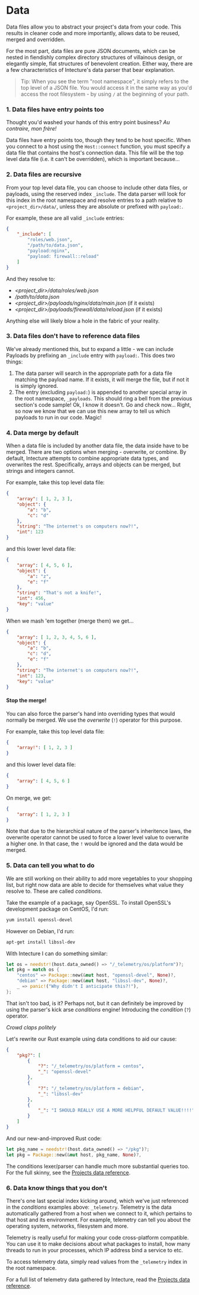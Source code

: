 # Data

Data files allow you to abstract your project's data from your code. This results in cleaner code and more importantly, allows data to be reused, merged and overridden.

For the most part, data files are pure JSON documents, which can be nested in fiendishly complex directory structures of villainous design, or elegantly simple, flat structures of benevolent creation. Either way, there are a few characteristics of Intecture's data parser that bear explanation.

> Tip: When you see the term "root namespace", it simply refers to the top level of a JSON file. You would access it in the same way as you'd access the root filesystem - by using `/` at the beginning of your path.

### 1. Data files have entry points too

Thought you'd washed your hands of this entry point business? _Au contraire, mon frère!_

Data files have entry points too, though they tend to be host specific. When you connect to a host using the `Host::connect` function, you must specify a data file that contains the host's connection data. This file will be the top level data file (i.e. it can't be overridden), which is important because...

### 2. Data files are recursive

From your top level data file, you can choose to include other data files, or payloads, using the reserved index `_include`. The data parser will look for this index in the root namespace and resolve entries to a path relative to `<project_dir>/data/`, unless they are absolute or prefixed with `payload:`.

For example, these are all valid `_include` entries:

```json
{
    "_include": [
        "roles/web.json",
        "/path/to/data.json",
        "payload:nginx",
        "payload: firewall::reload"
    ]
}
```

And they resolve to:
- _\<project_dir\>/data/roles/web.json_
- _/path/to/data.json_
- _\<project_dir\>/payloads/nginx/data/main.json_ (if it exists)
- _\<project_dir\>/payloads/firewall/data/reload.json_ (if it exists)

Anything else will likely blow a hole in the fabric of your reality.

### 3. Data files don't have to reference data files

We've already mentioned this, but to expand a little - we can include Payloads by prefixing an `_include` entry with `payload:`. This does two things:

1. The data parser will search in the appropriate path for a data file matching the payload name. If it exists, it will merge the file, but if not it is simply ignored.
2. The entry (excluding `payload:`) is appended to another special array in the root namespace, `_payloads`. This should ring a bell from the previous section's code sample! Ok, I know it doesn't. Go and check now... Right, so now we know that we can use this new array to tell us which payloads to run in our code. Magic!

### 4. Data merge by default

When a data file is included by another data file, the data inside have to be merged. There are two options when merging - overwrite, or combine. By default, Intecture attempts to combine appropriate data types, and overwrites the rest. Specifically, arrays and objects can be merged, but strings and integers cannot.

For example, take this top level data file:

```json
{
    "array": [ 1, 2, 3 ],
    "object": {
        "a": "b",
        "c": "d"
    },
    "string": "The internet's on computers now?!",
    "int": 123
}
```

and this lower level data file:

```json
{
    "array": [ 4, 5, 6 ],
    "object": {
        "a": "z",
        "e": "f"
    },
    "string": "That's not a knife!",
    "int": 456,
    "key": "value"
}
```

When we mash 'em together (merge them) we get...

```json
{
    "array": [ 1, 2, 3, 4, 5, 6 ],
    "object": {
        "a": "b",
        "c": "d",
        "e": "f"
    },
    "string": "The internet's on computers now?!",
    "int": 123,
    "key": "value"
}
```

#### Stop the merge!

You can also force the parser's hand into overriding types that would normally be merged. We use the _overwrite_ (`!`) operator for this purpose.

For example, take this top level data file:

```json
{
    "array!": [ 1, 2, 3 ]
}
```

and this lower level data file:

```json
{
    "array": [ 4, 5, 6 ]
}
```

On merge, we get:

```json
{
    "array": [ 1, 2, 3 ]
}
```

Note that due to the hierarchical nature of the parser's inheritence laws, the overwrite operator cannot be used to force a lower level value to overwrite a higher one. In that case, the `!` would be ignored and the data would be merged.

### 5. Data can tell you what to do

We are still working on their ability to add more vegetables to your shopping list, but right now data are able to decide for themselves what value they resolve to. These are called _conditions_.

Take the example of a package, say OpenSSL. To install OpenSSL's development package on CentOS, I'd run:

```bash
yum install openssl-devel
```

However on Debian, I'd run:

```bash
apt-get install libssl-dev
```

With Intecture I can do something similar:

```rust
let os = needstr!(host.data_owned() => "/_telemetry/os/platform")?;
let pkg = match os {
    "centos" => Package::new(&mut host, "openssl-devel", None)?,
    "debian" => Package::new(&mut host, "libssl-dev", None)?,
    _ => panic!("Why didn't I anticipate this?!"),
};
```

That isn't too bad, is it? Perhaps not, but it can definitely be improved by using the parser's kick arse _conditions_ engine! Introducing the _condition_ (`?`) operator.

_Crowd claps politely_

Let's rewrite our Rust example using data conditions to aid our cause:

```json
{
    "pkg?": [
        {
            "?": "/_telemetry/os/platform = centos",
            "_": "openssl-devel"
        },
        {
            "?": "/_telemetry/os/platform = debian",
            "_": "libssl-dev"
        },
        {
            "_": "I SHOULD REALLY USE A MORE HELPFUL DEFAULT VALUE!!!!"
        }
    ]
}
```

And our new-and-improved Rust code:

```rust
let pkg_name = needstr!(host.data_owned() => "/pkg")?;
let pkg = Package::new(&mut host, pkg_name, None)?,
```

The conditions lexer/parser can handle much more substantial queries too. For the full skinny, see the [Projects data reference](ch05-05-03-reference-projects-data.html).

### 6. Data know things that you don't

There's one last special index kicking around, which we've just referenced in the _conditions_ examples above: `_telemetry`. Telemetry is the data automatically gathered from a host when we connect to it, which pertains to that host and its environment. For example, telemetry can tell you about the operating system, networks, filesystem and more.

Telemetry is really useful for making your code cross-platform compatible. You can use it to make decisions about what packages to install, how many threads to run in your processes, which IP address bind a service to etc.

To access telemetry data, simply read values from the `_telemetry` index in the root namespace.

For a full list of telemetry data gathered by Intecture, read the [Projects data reference](ch05-05-03-reference-projects-data.html#Telemetry).
